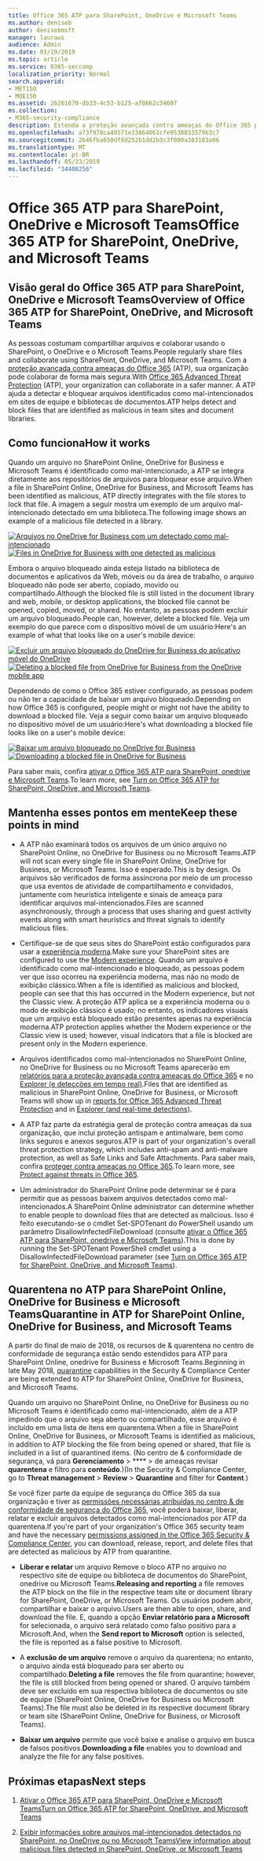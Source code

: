 ```yaml
---
title: Office 365 ATP para SharePoint, OneDrive e Microsoft Teams
ms.author: deniseb
author: denisebmsft
manager: laurawi
audience: Admin
ms.date: 03/19/2019
ms.topic: article
ms.service: O365-seccomp
localization_priority: Normal
search.appverid:
- MET150
- MOE150
ms.assetid: 26261670-db33-4c53-b125-af0662c34607
ms.collection:
- M365-security-compliance
description: Estenda a proteção avançada contra ameaças do Office 365 para arquivos no SharePoint Online, OneDrive for Business e Microsoft Teams para permitir a colaboração mais segura para sua organização.
ms.openlocfilehash: a73f978ca40571e33864061cfe9538033579b3c7
ms.sourcegitcommit: 2b46fba650df8d252b1dd2b3c3f080a383183a06
ms.translationtype: MT
ms.contentlocale: pt-BR
ms.lasthandoff: 05/23/2019
ms.locfileid: "34408256"
---
```

# <a name="office-365-atp-for-sharepoint-onedrive-and-microsoft-teams"></a><span data-ttu-id="f7c2b-103">Office 365 ATP para SharePoint, OneDrive e Microsoft Teams</span><span class="sxs-lookup"><span data-stu-id="f7c2b-103">Office 365 ATP for SharePoint, OneDrive, and Microsoft Teams</span></span>

## <a name="overview-of-office-365-atp-for-sharepoint-onedrive-and-microsoft-teams"></a><span data-ttu-id="f7c2b-104">Visão geral do Office 365 ATP para SharePoint, OneDrive e Microsoft Teams</span><span class="sxs-lookup"><span data-stu-id="f7c2b-104">Overview of Office 365 ATP for SharePoint, OneDrive, and Microsoft Teams</span></span>

<span data-ttu-id="f7c2b-105">As pessoas costumam compartilhar arquivos e colaborar usando o SharePoint, o OneDrive e o Microsoft Teams.</span><span class="sxs-lookup"><span data-stu-id="f7c2b-105">People regularly share files and collaborate using SharePoint, OneDrive, and Microsoft Teams.</span></span> <span data-ttu-id="f7c2b-106">Com a [proteção avançada contra ameaças do Office 365](office-365-atp.md) (ATP), sua organização pode colaborar de forma mais segura.</span><span class="sxs-lookup"><span data-stu-id="f7c2b-106">With [Office 365 Advanced Threat Protection](office-365-atp.md) (ATP), your organization can collaborate in a safer manner.</span></span> <span data-ttu-id="f7c2b-107">A ATP ajuda a detectar e bloquear arquivos identificados como mal-intencionados em sites de equipe e bibliotecas de documentos.</span><span class="sxs-lookup"><span data-stu-id="f7c2b-107">ATP helps detect and block files that are identified as malicious in team sites and document libraries.</span></span>  
  
## <a name="how-it-works"></a><span data-ttu-id="f7c2b-108">Como funciona</span><span class="sxs-lookup"><span data-stu-id="f7c2b-108">How it works</span></span>

<span data-ttu-id="f7c2b-109">Quando um arquivo no SharePoint Online, OneDrive for Business e Microsoft Teams é identificado como mal-intencionado, a ATP se integra diretamente aos repositórios de arquivos para bloquear esse arquivo.</span><span class="sxs-lookup"><span data-stu-id="f7c2b-109">When a file in SharePoint Online, OneDrive for Business, and Microsoft Teams has been identified as malicious, ATP directly integrates with the file stores to lock that file.</span></span> <span data-ttu-id="f7c2b-110">A imagem a seguir mostra um exemplo de um arquivo mal-intencionado detectado em uma biblioteca.</span><span class="sxs-lookup"><span data-stu-id="f7c2b-110">The following image shows an example of a malicious file detected in a library.</span></span>
  
<span data-ttu-id="f7c2b-111">[![Arquivos no OneDrive for Business com um detectado como mal-intencionado](media/2bba71cc-7ad1-4799-8b9d-d56f923db3a7.png)](https://support.office.com/article/01e902ad-a903-4e0f-b093-1e1ac0c37ad2)</span><span class="sxs-lookup"><span data-stu-id="f7c2b-111">[![Files in OneDrive for Business with one detected as malicious](media/2bba71cc-7ad1-4799-8b9d-d56f923db3a7.png)](https://support.office.com/article/01e902ad-a903-4e0f-b093-1e1ac0c37ad2)</span></span>
  
<span data-ttu-id="f7c2b-112">Embora o arquivo bloqueado ainda esteja listado na biblioteca de documentos e aplicativos da Web, móveis ou da área de trabalho, o arquivo bloqueado não pode ser aberto, copiado, movido ou compartilhado.</span><span class="sxs-lookup"><span data-stu-id="f7c2b-112">Although the blocked file is still listed in the document library and web, mobile, or desktop applications, the blocked file cannot be opened, copied, moved, or shared.</span></span> <span data-ttu-id="f7c2b-113">No entanto, as pessoas podem excluir um arquivo bloqueado.</span><span class="sxs-lookup"><span data-stu-id="f7c2b-113">People can, however, delete a blocked file.</span></span> <span data-ttu-id="f7c2b-114">Veja um exemplo do que parece com o dispositivo móvel de um usuário:</span><span class="sxs-lookup"><span data-stu-id="f7c2b-114">Here's an example of what that looks like on a user's mobile device:</span></span>
  
<span data-ttu-id="f7c2b-115">[![Excluir um arquivo bloqueado do OneDrive for Business do aplicativo móvel do OneDrive](media/cb1c1705-fd0a-45b8-9a26-c22503011d54.png)](https://support.office.com/article/01e902ad-a903-4e0f-b093-1e1ac0c37ad2)</span><span class="sxs-lookup"><span data-stu-id="f7c2b-115">[![Deleting a blocked file from OneDrive for Business from the OneDrive mobile app](media/cb1c1705-fd0a-45b8-9a26-c22503011d54.png)](https://support.office.com/article/01e902ad-a903-4e0f-b093-1e1ac0c37ad2)</span></span>
  
<span data-ttu-id="f7c2b-116">Dependendo de como o Office 365 estiver configurado, as pessoas podem ou não ter a capacidade de baixar um arquivo bloqueado.</span><span class="sxs-lookup"><span data-stu-id="f7c2b-116">Depending on how Office 365 is configured, people might or might not have the ability to download a blocked file.</span></span> <span data-ttu-id="f7c2b-117">Veja a seguir como baixar um arquivo bloqueado no dispositivo móvel de um usuário:</span><span class="sxs-lookup"><span data-stu-id="f7c2b-117">Here's what downloading a blocked file looks like on a user's mobile device:</span></span>
  
<span data-ttu-id="f7c2b-118">[![Baixar um arquivo bloqueado no OneDrive for Business](media/be288a82-bdd8-4371-93d8-1783db3b61bc.png)](https://support.office.com/article/01e902ad-a903-4e0f-b093-1e1ac0c37ad2)</span><span class="sxs-lookup"><span data-stu-id="f7c2b-118">[![Downloading a blocked file in OneDrive for Business](media/be288a82-bdd8-4371-93d8-1783db3b61bc.png)](https://support.office.com/article/01e902ad-a903-4e0f-b093-1e1ac0c37ad2)</span></span>
  
<span data-ttu-id="f7c2b-119">Para saber mais, confira [ativar o Office 365 ATP para SharePoint, onedrive e Microsoft Teams](turn-on-atp-for-spo-odb-and-teams.md).</span><span class="sxs-lookup"><span data-stu-id="f7c2b-119">To learn more, see [Turn on Office 365 ATP for SharePoint, OneDrive, and Microsoft Teams](turn-on-atp-for-spo-odb-and-teams.md).</span></span>
  
## <a name="keep-these-points-in-mind"></a><span data-ttu-id="f7c2b-120">Mantenha esses pontos em mente</span><span class="sxs-lookup"><span data-stu-id="f7c2b-120">Keep these points in mind</span></span>

- <span data-ttu-id="f7c2b-121">A ATP não examinará todos os arquivos de um único arquivo no SharePoint Online, no OneDrive for Business ou no Microsoft Teams.</span><span class="sxs-lookup"><span data-stu-id="f7c2b-121">ATP will not scan every single file in SharePoint Online, OneDrive for Business, or Microsoft Teams.</span></span> <span data-ttu-id="f7c2b-122">Isso é esperado.</span><span class="sxs-lookup"><span data-stu-id="f7c2b-122">This is by design.</span></span> <span data-ttu-id="f7c2b-123">Os arquivos são verificados de forma assíncrona por meio de um processo que usa eventos de atividade de compartilhamento e convidados, juntamente com heurística inteligente e sinais de ameaça para identificar arquivos mal-intencionados.</span><span class="sxs-lookup"><span data-stu-id="f7c2b-123">Files are scanned asynchronously, through a process that uses sharing and guest activity events along with smart heuristics and threat signals to identify malicious files.</span></span>

- <span data-ttu-id="f7c2b-124">Certifique-se de que seus sites do SharePoint estão configurados para usar a [experiência moderna](https://docs.microsoft.com/sharepoint/guide-to-sharepoint-modern-experience).</span><span class="sxs-lookup"><span data-stu-id="f7c2b-124">Make sure your SharePoint sites are configured to use the [Modern experience](https://docs.microsoft.com/sharepoint/guide-to-sharepoint-modern-experience).</span></span> <span data-ttu-id="f7c2b-125">Quando um arquivo é identificado como mal-intencionado e bloqueado, as pessoas podem ver que isso ocorreu na experiência moderna, mas não no modo de exibição clássico.</span><span class="sxs-lookup"><span data-stu-id="f7c2b-125">When a file is identified as malicious and blocked, people can see that this has occurred in the Modern experience, but not the Classic view.</span></span> <span data-ttu-id="f7c2b-126">A proteção ATP aplica se a experiência moderna ou o modo de exibição clássico é usado; no entanto, os indicadores visuais que um arquivo está bloqueado estão presentes apenas na experiência moderna.</span><span class="sxs-lookup"><span data-stu-id="f7c2b-126">ATP protection applies whether the Modern experience or the Classic view is used; however, visual indicators that a file is blocked are present only in the Modern experience.</span></span>
    
- <span data-ttu-id="f7c2b-127">Arquivos identificados como mal-intencionados no SharePoint Online, no OneDrive for Business ou no Microsoft Teams aparecerão em [relatórios para a proteção avançada contra ameaças do Office 365](view-reports-for-atp.md) e no [Explorer (e detecções em tempo real)](threat-explorer.md).</span><span class="sxs-lookup"><span data-stu-id="f7c2b-127">Files that are identified as malicious in SharePoint Online, OneDrive for Business, or Microsoft Teams will show up in [reports for Office 365 Advanced Threat Protection](view-reports-for-atp.md) and in [Explorer (and real-time detections)](threat-explorer.md).</span></span>
    
- <span data-ttu-id="f7c2b-128">A ATP faz parte da estratégia geral de proteção contra ameaças da sua organização, que inclui proteção antispam e antimalware, bem como links seguros e anexos seguros.</span><span class="sxs-lookup"><span data-stu-id="f7c2b-128">ATP is part of your organization's overall threat protection strategy, which includes anti-spam and anti-malware protection, as well as Safe Links and Safe Attachments.</span></span> <span data-ttu-id="f7c2b-129">Para saber mais, confira [proteger contra ameaças no Office 365](protect-against-threats.md).</span><span class="sxs-lookup"><span data-stu-id="f7c2b-129">To learn more, see [Protect against threats in Office 365](protect-against-threats.md).</span></span>
    
- <span data-ttu-id="f7c2b-130">Um administrador do SharePoint Online pode determinar se é para permitir que as pessoas baixem arquivos detectados como mal-intencionados.</span><span class="sxs-lookup"><span data-stu-id="f7c2b-130">A SharePoint Online administrator can determine whether to enable people to download files that are detected as malicious.</span></span> <span data-ttu-id="f7c2b-131">Isso é feito executando-se o cmdlet Set-SPOTenant do PowerShell usando um parâmetro DisallowInfectedFileDownload (consulte [ativar o Office 365 ATP para SharePoint, onedrive e Microsoft Teams](turn-on-atp-for-spo-odb-and-teams.md)).</span><span class="sxs-lookup"><span data-stu-id="f7c2b-131">This is done by running the Set-SPOTenant PowerShell cmdlet using a DisallowInfectedFileDownload parameter (see [Turn on Office 365 ATP for SharePoint, OneDrive, and Microsoft Teams](turn-on-atp-for-spo-odb-and-teams.md)).</span></span>
    
## <a name="quarantine-in-atp-for-sharepoint-online-onedrive-for-business-and-microsoft-teams"></a><span data-ttu-id="f7c2b-132">Quarentena no ATP para SharePoint Online, OneDrive for Business e Microsoft Teams</span><span class="sxs-lookup"><span data-stu-id="f7c2b-132">Quarantine in ATP for SharePoint Online, OneDrive for Business, and Microsoft Teams</span></span>

 <span data-ttu-id="f7c2b-133">A partir do final de maio [](quarantine-email-messages.md) de 2018, os recursos de &amp; quarentena no centro de conformidade de segurança estão sendo estendidos para ATP para SharePoint Online, onedrive for Business e Microsoft Teams.</span><span class="sxs-lookup"><span data-stu-id="f7c2b-133">Beginning in late May 2018, [quarantine](quarantine-email-messages.md) capabilities in the Security &amp; Compliance Center are being extended to ATP for SharePoint Online, OneDrive for Business, and Microsoft Teams.</span></span>
  
<span data-ttu-id="f7c2b-134">Quando um arquivo no SharePoint Online, no OneDrive for Business ou no Microsoft Teams é identificado como mal-intencionado, além de a ATP impedindo que o arquivo seja aberto ou compartilhado, esse arquivo é incluído em uma lista de itens em quarentena.</span><span class="sxs-lookup"><span data-stu-id="f7c2b-134">When a file in SharePoint Online, OneDrive for Business, or Microsoft Teams is identified as malicious, in addition to ATP blocking the file from being opened or shared, that file is included in a list of quarantined items.</span></span> <span data-ttu-id="f7c2b-135">(No centro de &amp; conformidade de segurança, vá para **Gerenciamento** \> \*\*\*\* \> de ameaças revisar **quarentena** e filtro para **conteúdo**.)</span><span class="sxs-lookup"><span data-stu-id="f7c2b-135">(In the Security &amp; Compliance Center, go to **Threat management** \> **Review** \> **Quarantine** and filter for **Content**.)</span></span> 
  
<span data-ttu-id="f7c2b-136">Se você fizer parte da equipe de segurança do Office 365 da sua organização e tiver as [permissões necessárias atribuídas no centro &amp; de conformidade de segurança do Office 365](permissions-in-the-security-and-compliance-center.md), você poderá baixar, liberar, relatar e excluir arquivos detectados como mal-intencionados por ATP da quarentena.</span><span class="sxs-lookup"><span data-stu-id="f7c2b-136">If you're part of your organization's Office 365 security team and have the necessary [permissions assigned in the Office 365 Security &amp; Compliance Center](permissions-in-the-security-and-compliance-center.md), you can download, release, report, and delete files that are detected as malicious by ATP from quarantine.</span></span>
  
- <span data-ttu-id="f7c2b-137">**Liberar e relatar** um arquivo Remove o bloco ATP no arquivo no respectivo site de equipe ou biblioteca de documentos do SharePoint, onedrive ou Microsoft Teams.</span><span class="sxs-lookup"><span data-stu-id="f7c2b-137">**Releasing and reporting** a file removes the ATP block on the file in the respective team site or document library for SharePoint, OneDrive, or Microsoft Teams.</span></span> <span data-ttu-id="f7c2b-138">Os usuários podem abrir, compartilhar e baixar o arquivo.</span><span class="sxs-lookup"><span data-stu-id="f7c2b-138">Users are then able to open, share, and download the file.</span></span> <span data-ttu-id="f7c2b-139">E, quando a opção **Enviar relatório para a Microsoft** for selecionada, o arquivo será relatado como falso positivo para a Microsoft.</span><span class="sxs-lookup"><span data-stu-id="f7c2b-139">And, when the **Send report to Microsoft** option is selected, the file is reported as a false positive to Microsoft.</span></span> 
    
- <span data-ttu-id="f7c2b-140">A **exclusão de um arquivo** remove o arquivo da quarentena; no entanto, o arquivo ainda está bloqueado para ser aberto ou compartilhado.</span><span class="sxs-lookup"><span data-stu-id="f7c2b-140">**Deleting a file** removes the file from quarantine; however, the file is still blocked from being opened or shared.</span></span> <span data-ttu-id="f7c2b-141">O arquivo também deve ser excluído em sua respectiva biblioteca de documentos ou site de equipe (SharePoint Online, OneDrive for Business ou Microsoft Teams).</span><span class="sxs-lookup"><span data-stu-id="f7c2b-141">The file must also be deleted in its respective document library or team site (SharePoint Online, OneDrive for Business, or Microsoft Teams).</span></span> 
    
- <span data-ttu-id="f7c2b-142">**Baixar um arquivo** permite que você baixe e analise o arquivo em busca de falsos positivos.</span><span class="sxs-lookup"><span data-stu-id="f7c2b-142">**Downloading a file** enables you to download and analyze the file for any false positives.</span></span> 
    
## <a name="next-steps"></a><span data-ttu-id="f7c2b-143">Próximas etapas</span><span class="sxs-lookup"><span data-stu-id="f7c2b-143">Next steps</span></span>

1. [<span data-ttu-id="f7c2b-144">Ativar o Office 365 ATP para SharePoint, OneDrive e Microsoft Teams</span><span class="sxs-lookup"><span data-stu-id="f7c2b-144">Turn on Office 365 ATP for SharePoint, OneDrive, and Microsoft Teams</span></span>](turn-on-atp-for-spo-odb-and-teams.md)
    
2. [<span data-ttu-id="f7c2b-145">Exibir informações sobre arquivos mal-intencionados detectados no SharePoint, no OneDrive ou no Microsoft Teams</span><span class="sxs-lookup"><span data-stu-id="f7c2b-145">View information about malicious files detected in SharePoint, OneDrive, or Microsoft Teams</span></span>](malicious-files-detected-in-spo-odb-or-teams.md)
    
